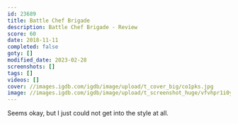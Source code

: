 ```yaml
---
id: 23689
title: Battle Chef Brigade
description: Battle Chef Brigade - Review
score: 60
date: 2018-11-11
completed: false
goty: []
modified_date: 2023-02-28
screenshots: []
tags: []
videos: []
cover: //images.igdb.com/igdb/image/upload/t_cover_big/co1pks.jpg
image: //images.igdb.com/igdb/image/upload/t_screenshot_huge/vfvhpr1i0y8x2wcxly5x.jpg
---
```

Seems okay, but I just could not get into the style at all.